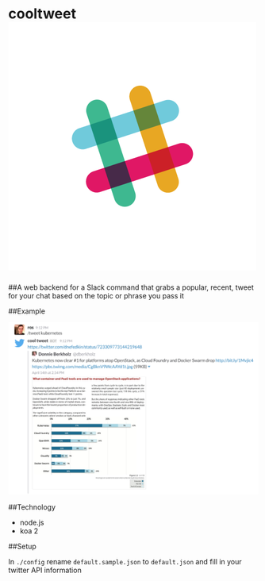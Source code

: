 # cooltweet ![Slack logo](/slack.png)


##A web backend for a Slack command that grabs a popular, recent, tweet for your chat based on the topic or phrase you pass it

##Example

![Example](/example.png)

##Technology

* node.js
* koa 2

##Setup

In `./config` rename `default.sample.json` to `default.json` and fill in your twitter API information